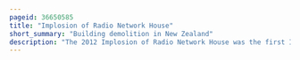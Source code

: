 ```yaml
---
pageid: 36650585
title: "Implosion of Radio Network House"
short_summary: "Building demolition in New Zealand"
description: "The 2012 Implosion of Radio Network House was the first Implosion in new Zealand used to demolish a Building and was a Test Case for the potential Use of such a Demolition Method on similar Buildings in christchurch central City that had been damaged in the 2011 Earthquake. Radio Network House was damaged beyond Repair in the 2011 Earthquake and the Canterbury Earthquake Recovery Authority added it to the Demolition List in august 2011. In July 2012 it was announced that the Building would be imploded involving a specialist Company from the united States with considerable Experience in this Type of Work."
---
```

